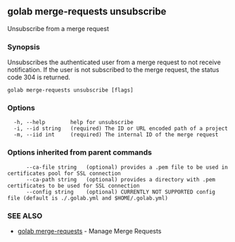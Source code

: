 ## golab merge-requests unsubscribe

Unsubscribe from a merge request

### Synopsis


Unsubscribes the authenticated user from a merge request to not receive notification. If the user is not subscribed to the merge request, the status code 304 is returned.

```
golab merge-requests unsubscribe [flags]
```

### Options

```
  -h, --help        help for unsubscribe
  -i, --id string   (required) The ID or URL encoded path of a project
  -m, --iid int     (required) The internal ID of the merge request
```

### Options inherited from parent commands

```
      --ca-file string   (optional) provides a .pem file to be used in certificates pool for SSL connection
      --ca-path string   (optional) provides a directory with .pem certificates to be used for SSL connection
      --config string    (optional) CURRENTLY NOT SUPPORTED config file (default is ./.golab.yml and $HOME/.golab.yml)
```

### SEE ALSO
* [golab merge-requests](golab_merge-requests.md)	 - Manage Merge Requests

